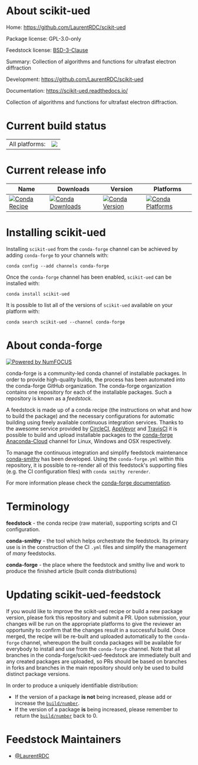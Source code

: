 About scikit-ued
================

Home: https://github.com/LaurentRDC/scikit-ued

Package license: GPL-3.0-only

Feedstock license: [BSD-3-Clause](https://github.com/conda-forge/scikit-ued-feedstock/blob/master/LICENSE.txt)

Summary: Collection of algorithms and functions for ultrafast electron diffraction

Development: https://github.com/LaurentRDC/scikit-ued

Documentation: https://scikit-ued.readthedocs.io/

Collection of algorithms and functions for ultrafast electron diffraction.

Current build status
====================


<table><tr><td>All platforms:</td>
    <td>
      <a href="https://dev.azure.com/conda-forge/feedstock-builds/_build/latest?definitionId=5084&branchName=master">
        <img src="https://dev.azure.com/conda-forge/feedstock-builds/_apis/build/status/scikit-ued-feedstock?branchName=master">
      </a>
    </td>
  </tr>
</table>

Current release info
====================

| Name | Downloads | Version | Platforms |
| --- | --- | --- | --- |
| [![Conda Recipe](https://img.shields.io/badge/recipe-scikit--ued-green.svg)](https://anaconda.org/conda-forge/scikit-ued) | [![Conda Downloads](https://img.shields.io/conda/dn/conda-forge/scikit-ued.svg)](https://anaconda.org/conda-forge/scikit-ued) | [![Conda Version](https://img.shields.io/conda/vn/conda-forge/scikit-ued.svg)](https://anaconda.org/conda-forge/scikit-ued) | [![Conda Platforms](https://img.shields.io/conda/pn/conda-forge/scikit-ued.svg)](https://anaconda.org/conda-forge/scikit-ued) |

Installing scikit-ued
=====================

Installing `scikit-ued` from the `conda-forge` channel can be achieved by adding `conda-forge` to your channels with:

```
conda config --add channels conda-forge
```

Once the `conda-forge` channel has been enabled, `scikit-ued` can be installed with:

```
conda install scikit-ued
```

It is possible to list all of the versions of `scikit-ued` available on your platform with:

```
conda search scikit-ued --channel conda-forge
```


About conda-forge
=================

[![Powered by NumFOCUS](https://img.shields.io/badge/powered%20by-NumFOCUS-orange.svg?style=flat&colorA=E1523D&colorB=007D8A)](http://numfocus.org)

conda-forge is a community-led conda channel of installable packages.
In order to provide high-quality builds, the process has been automated into the
conda-forge GitHub organization. The conda-forge organization contains one repository
for each of the installable packages. Such a repository is known as a *feedstock*.

A feedstock is made up of a conda recipe (the instructions on what and how to build
the package) and the necessary configurations for automatic building using freely
available continuous integration services. Thanks to the awesome service provided by
[CircleCI](https://circleci.com/), [AppVeyor](https://www.appveyor.com/)
and [TravisCI](https://travis-ci.com/) it is possible to build and upload installable
packages to the [conda-forge](https://anaconda.org/conda-forge)
[Anaconda-Cloud](https://anaconda.org/) channel for Linux, Windows and OSX respectively.

To manage the continuous integration and simplify feedstock maintenance
[conda-smithy](https://github.com/conda-forge/conda-smithy) has been developed.
Using the ``conda-forge.yml`` within this repository, it is possible to re-render all of
this feedstock's supporting files (e.g. the CI configuration files) with ``conda smithy rerender``.

For more information please check the [conda-forge documentation](https://conda-forge.org/docs/).

Terminology
===========

**feedstock** - the conda recipe (raw material), supporting scripts and CI configuration.

**conda-smithy** - the tool which helps orchestrate the feedstock.
                   Its primary use is in the construction of the CI ``.yml`` files
                   and simplify the management of *many* feedstocks.

**conda-forge** - the place where the feedstock and smithy live and work to
                  produce the finished article (built conda distributions)


Updating scikit-ued-feedstock
=============================

If you would like to improve the scikit-ued recipe or build a new
package version, please fork this repository and submit a PR. Upon submission,
your changes will be run on the appropriate platforms to give the reviewer an
opportunity to confirm that the changes result in a successful build. Once
merged, the recipe will be re-built and uploaded automatically to the
`conda-forge` channel, whereupon the built conda packages will be available for
everybody to install and use from the `conda-forge` channel.
Note that all branches in the conda-forge/scikit-ued-feedstock are
immediately built and any created packages are uploaded, so PRs should be based
on branches in forks and branches in the main repository should only be used to
build distinct package versions.

In order to produce a uniquely identifiable distribution:
 * If the version of a package **is not** being increased, please add or increase
   the [``build/number``](https://docs.conda.io/projects/conda-build/en/latest/resources/define-metadata.html#build-number-and-string).
 * If the version of a package **is** being increased, please remember to return
   the [``build/number``](https://docs.conda.io/projects/conda-build/en/latest/resources/define-metadata.html#build-number-and-string)
   back to 0.

Feedstock Maintainers
=====================

* [@LaurentRDC](https://github.com/LaurentRDC/)

